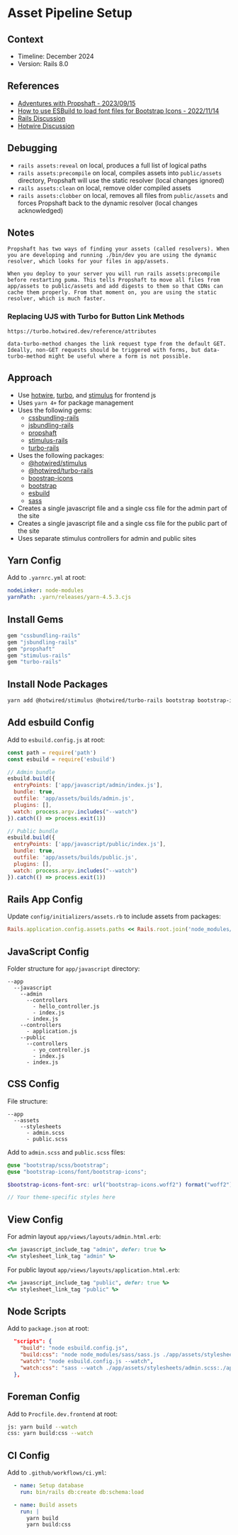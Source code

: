 # Asset Pipeline Setup

## Context

* Timeline: December 2024
* Version: Rails 8.0

## References

* [Adventures with Propshaft - 2023/09/15](https://josegomezr.github.io/blog/programming/rails/2023/09/15/adventures-with-propshaft)
* [How to use ESBuild to load font files for Bootstrap Icons - 2022/11/14](https://www.youtube.com/watch?v=DhM-Wh9Pmd4)
* [Rails Discussion](https://discuss.rubyonrails.org)
* [Hotwire Discussion](https://discuss.hotwired.dev)

## Debugging

* `rails assets:reveal` on local, produces a full list of logical paths
* `rails assets:precompile` on local, compiles assets into `public/assets` directory, Propshaft will use the static resolver (local changes ignored)
* `rails assets:clean` on local, remove older compiled assets
* `rails assets:clobber` on local, removes all files from `public/assets` and forces Propshaft back to the dynamic resolver (local changes acknowledged)

## Notes

```
Propshaft has two ways of finding your assets (called resolvers). When you are developing and running ./bin/dev you are using the dynamic resolver, which looks for your files in app/assets.

When you deploy to your server you will run rails assets:precompile before restarting puma. This tells Propshaft to move all files from app/assets to public/assets and add digests to them so that CDNs can cache them properly. From that moment on, you are using the static resolver, which is much faster. 
```

### Replacing UJS with Turbo for Button Link Methods

```
https://turbo.hotwired.dev/reference/attributes

data-turbo-method changes the link request type from the default GET. Ideally, non-GET requests should be triggered with forms, but data-turbo-method might be useful where a form is not possible.
```

## Approach

* Use [hotwire](https://hotwired.dev), [turbo](https://turbo.hotwired.dev), and [stimulus](https://stimulus.hotwired.dev) for frontend js 
* Uses `yarn 4+` for package management
* Uses the following gems:
  - [cssbundling-rails](https://github.com/rails/cssbundling-rails)
  - [jsbundling-rails](https://github.com/rails/jsbundling-rails)
  - [propshaft](https://github.com/rails/propshaft)
  - [stimulus-rails](https://rubygems.org/gems/stimulus-rails)
  - [turbo-rails](https://rubygems.org/gems/turbo-rails)
* Uses the following packages:
  - [@hotwired/stimulus](https://www.npmjs.com/package/@hotwired/stimulus)
  - [@hotwired/turbo-rails](https://www.npmjs.com/package/@hotwired/turbo-rails)
  - [boostrap-icons](https://www.npmjs.com/package/bootstrap-icons)
  - [bootstrap](https://www.npmjs.com/package/bootstrap)
  - [esbuild](https://esbuild.github.io/)
  - [sass](https://www.npmjs.com/package/sass)
* Creates a single javascript file and a single css file for the admin part of the site
* Creates a single javascript file and a single css file for the public part of the site
* Uses separate stimulus controllers for admin and public sites

## Yarn Config

Add to `.yarnrc.yml` at root:

```yaml
nodeLinker: node-modules
yarnPath: .yarn/releases/yarn-4.5.3.cjs
```

## Install Gems

```ruby
gem "cssbundling-rails"
gem "jsbundling-rails"
gem "propshaft"
gem "stimulus-rails"
gem "turbo-rails"
```

## Install Node Packages

```bash
yarn add @hotwired/stimulus @hotwired/turbo-rails bootstrap bootstrap-icons esbuild sass
```

## Add esbuild Config

Add to `esbuild.config.js` at root:

```javascript
const path = require('path')
const esbuild = require('esbuild')

// Admin bundle
esbuild.build({
  entryPoints: ['app/javascript/admin/index.js'],
  bundle: true,
  outfile: 'app/assets/builds/admin.js',
  plugins: [],
  watch: process.argv.includes("--watch")
}).catch(() => process.exit(1))

// Public bundle
esbuild.build({
  entryPoints: ['app/javascript/public/index.js'],
  bundle: true,
  outfile: 'app/assets/builds/public.js',
  plugins: [],
  watch: process.argv.includes("--watch")
}).catch(() => process.exit(1))
```

## Rails App Config

Update `config/initializers/assets.rb` to include assets from packages:

```ruby
Rails.application.config.assets.paths << Rails.root.join('node_modules/bootstrap-icons/font')
```

## JavaScript Config

Folder structure for `app/javascript` directory:

```
--app
  --javascript
    --admin
      --controllers
        - hello_controller.js
        - index.js
      - index.js
    --controllers
      - application.js
    --public
      --controllers
        - yo_controller.js
        - index.js
      - index.js
```

## CSS Config

File structure:

```
--app
  --assets
    --stylesheets
      - admin.scss
      - public.scss
```

Add to `admin.scss` and `public.scss` files:

```scss
@use "bootstrap/scss/bootstrap";
@use "bootstrap-icons/font/bootstrap-icons";

$bootstrap-icons-font-src: url("bootstrap-icons.woff2") format("woff2"), url("fonts/bootstrap-icons.woff") format("woff") !default;

// Your theme-specific styles here
```

## View Config

For admin layout `app/views/layouts/admin.html.erb`:

```ruby
<%= javascript_include_tag "admin", defer: true %>
<%= stylesheet_link_tag "admin" %>
```

For public layout `app/views/layouts/application.html.erb`:

```ruby
<%= javascript_include_tag "public", defer: true %>
<%= stylesheet_link_tag "public" %>
```

## Node Scripts

Add to `package.json` at root:

```json
  "scripts": {
    "build": "node esbuild.config.js",
    "build:css": "node node_modules/sass/sass.js ./app/assets/stylesheets/admin.scss:./app/assets/builds/admin.css ./app/assets/stylesheets/public.scss:./app/assets/builds/public.css --no-source-map --load-path=node_modules --style=compressed",
    "watch": "node esbuild.config.js --watch",
    "watch:css": "sass --watch ./app/assets/stylesheets/admin.scss:./app/assets/builds/admin.css ./app/assets/stylesheets/public.scss:./app/assets/builds/public.css --no-source-map --load-path=node_modules"
  },
  ```

## Foreman Config

Add to `Procfile.dev.frontend` at root:

```bash
js: yarn build --watch
css: yarn build:css --watch
```

## CI Config

Add to `.github/workflows/ci.yml`:

```yaml
  - name: Setup database
    run: bin/rails db:create db:schema:load

  - name: Build assets
    run: |
      yarn build
      yarn build:css
```
